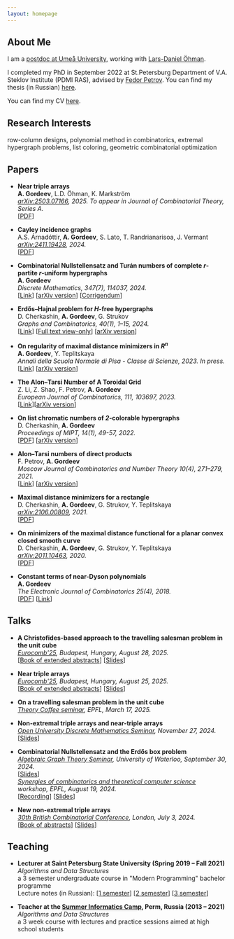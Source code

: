 ```yaml
---
layout: homepage
---
```


## About Me

I am a [postdoc at Umeå University](https://www.umu.se/en/staff/aleksei-gordeev/), working with [Lars-Daniel Öhman](https://www.umu.se/en/staff/lars-daniel-ohman/).

I completed my PhD in September 2022 at St.Petersburg Department of V.A. Steklov Institute (PDMI RAS), advised by [Fedor Petrov](https://math-cs.spbu.ru/en/people/petrov-f-v/). You can find my thesis (in Russian) [here](https://www.pdmi.ras.ru/pdmi/system/files/dissertations/gordeev_diss.pdf).

You can find my CV [here](https://c0pymaster.github.io/pdf/CV.pdf).

## Research Interests

row-column designs, polynomial method in combinatorics, extremal hypergraph problems, list coloring, geometric combinatorial optimization


<!---
## News

- **[Feb. 2020]** Our paper about incremental learning is accepted to CVPR 2020.
- **[Feb. 2020]** We will host the ACM Multimedia Asia 2020 conference in Singapore!
- **[Sept. 2019]** Our paper about few-shot learning is accepted to NeurIPS 2019.
- **[Mar. 2019]** Our paper about few-shot learning is accepted to CVPR 2019.
--->

## Papers

- **Near triple arrays**
  <br>
  **A. Gordeev**, L.D. Öhman, K. Markström
  <br>
  *[arXiv:2503.07166](https://arxiv.org/abs/2503.07166), 2025. To appear in Journal of Combinatorial Theory, Series A.*
  <br>
  [[PDF](https://arxiv.org/pdf/2503.07166)]

- **Cayley incidence graphs**
  <br>
  A.S. Árnadóttir, **A. Gordeev**, S. Lato, T. Randrianarisoa, J. Vermant
  <br>
  *[arXiv:2411.19428](https://arxiv.org/abs/2411.19428), 2024.*
  <br>
  [[PDF](https://arxiv.org/pdf/2411.19428)]

- **Combinatorial Nullstellensatz and Turán numbers of complete *r*-partite *r*-uniform hypergraphs**
  <br>
  **A. Gordeev**
  <br>
  *Discrete Mathematics, 347(7), 114037, 2024.*
  <br>
  [[Link](https://doi.org/10.1016/j.disc.2024.114037)] [[arXiv version](https://arxiv.org/abs/2307.04447)] [[Corrigendum](https://doi.org/10.1016/j.disc.2025.114417)]

- **Erdős–Hajnal problem for *H*-free hypergraphs**
  <br>
  D. Cherkashin, **A. Gordeev**, G. Strukov
  <br>
  *Graphs and Combinatorics, 40(1), 1–15, 2024.*
  <br>
  [[Link](https://doi.org/10.1007/s00373-023-02737-6)] [[Full text view-only](https://rdcu.be/duCJS)] [[arXiv version](https://arxiv.org/abs/2207.05840)]


- **On regularity of maximal distance minimizers in *R<sup>n</sup>***
  <br>
  **A. Gordeev**, Y. Teplitskaya
  <br>
  *Annali della Scuola Normale di Pisa - Classe di Scienze, 2023. In press.*
  <br>
  [[Link](https://doi.org/10.2422/2036-2145.202208_004)] [[arXiv version](https://arxiv.org/abs/2207.13745)]

- **The Alon–Tarsi Number of A Toroidal Grid**
  <br>
  Z. Li, Z. Shao, F. Petrov, **A. Gordeev**
  <br>
  *European Journal of Combinatorics, 111, 103697, 2023.*
  <br>
  [[Link](https://doi.org/10.1016/j.ejc.2023.103697)][[arXiv version](https://arxiv.org/abs/1912.12466)]

- **On list chromatic numbers of *2*-colorable hypergraphs**
  <br>
  D. Cherkashin, **A. Gordeev**
  <br>
  *Proceedings of MIPT, 14(1), 49-57, 2022.*
  <br>
  [[PDF](https://mipt.ru/upload/medialibrary/745/05.pdf)] [[arXiv version](https://arxiv.org/abs/2102.02746)]

- **Alon–Tarsi numbers of direct products**
  <br>
  F. Petrov, **A. Gordeev**
  <br>
  *Moscow Journal of Combinatorics and Number Theory 10(4), 271–279, 2021.*
  <br>
  [[Link](https://doi.org/10.2140/moscow.2021.10.271)] [[arXiv version](https://arxiv.org/abs/2007.07140)]
  
- **Maximal distance minimizers for a rectangle**
  <br>
  D. Cherkashin, **A. Gordeev**, G. Strukov, Y. Teplitskaya
  <br>
  *[arXiv:2106.00809](https://arxiv.org/abs/2106.00809), 2021.*
  <br>
  [[PDF](https://arxiv.org/pdf/2106.00809.pdf)]

- **On minimizers of the maximal distance functional for a planar convex closed smooth curve**
  <br>
  D. Cherkashin, **A. Gordeev**, G. Strukov, Y. Teplitskaya
  <br>
  *[arXiv:2011.10463](https://arxiv.org/abs/2011.10463), 2020.*
  <br>
  [[PDF](https://arxiv.org/pdf/2011.10463.pdf)]

- **Constant terms of near-Dyson polynomials**
  <br>
  **A. Gordeev**
  <br>
  *The Electronic Journal of Combinatorics 25(4), 2018.*
  <br>
  [[PDF](https://www.combinatorics.org/ojs/index.php/eljc/article/view/v25i4p11/pdf)] [[Link](https://doi.org/10.37236/7087)]

## Talks

- **A Christofides-based approach to the travelling salesman problem in the unit cube**
  <br>
  *[Eurocomb'25](https://site.pheedloop.com/event/Eurocomb25/home), Budapest, Hungary, August 28, 2025.*
  <br>
  [[Book of extended abstracts](https://site.pheedloop.com/event/Eurocomb25/Abstracts)] [[Slides](https://c0pymaster.github.io/pdf/Eurocomb-TSP-slides-25.pdf)]

- **Near triple arrays**
  <br>
  *[Eurocomb'25](https://site.pheedloop.com/event/Eurocomb25/home), Budapest, Hungary, August 25, 2025.*
  <br>
  [[Book of extended abstracts](https://site.pheedloop.com/event/Eurocomb25/Abstracts)] [[Slides](https://c0pymaster.github.io/pdf/Eurocomb-NTA-slides-25.pdf)]

- **On a travelling salesman problem in the unit cube**
  <br>
  *[Theory Coffee seminar](https://theory.epfl.ch/coffee/#event_2025_Mon_March_17), EPFL, March 17, 2025.*

- **Non-extremal triple arrays and near-triple arrays**
  <br>
  *[Open University Discrete Mathematics Seminar](https://grahameerskine.co.uk/OU/DMSeminars.html), November 27, 2024.*
  <br>
  [[Slides](https://c0pymaster.github.io/pdf/OpenU-slides-24.pdf)]

- **Combinatorial Nullstellensatz and the Erdős box problem**
  <br>
  *[Algebraic Graph Theory Seminar](https://math.uwaterloo.ca/~agtheory/), University of Waterloo, September 30, 2024.*
  <br>
  [[Slides](https://c0pymaster.github.io/pdf/Waterloo-slides-24.pdf)]
  <br>
  *[Synergies of combinatorics and theoretical computer science](https://bernoulli.epfl.ch/comb2024/) workshop, EPFL, August 19, 2024.*
  <br>
  [[Recording](https://mediaspace.epfl.ch/media/t/0_pte8ybru/31062)] [[Slides](https://c0pymaster.github.io/pdf/EPFL-slides-24.pdf)]


- **New non-extremal triple arrays**
  <br>
  *[30th British Combinatorial Conference](https://www.qmul.ac.uk/maths/news-and-events/30th-british-combinatorial-conference/), London, July 3, 2024.*
  <br>
  [[Book of abstracts](https://webspace.maths.qmul.ac.uk/felix.fischer/bcc/abstracts.pdf)] [[Slides](https://c0pymaster.github.io/pdf/BCC-slides-24.pdf)]

## Teaching

- **Lecturer at Saint Petersburg State University (Spring 2019 – Fall 2021)**
  <br>
  *Algorithms and Data Structures*
  <br>
  a 3 semester undergraduate course in "Modern Programming" bachelor programme
  <br>
  Lecture notes (in Russian):
  [[1 semester](https://c0pymaster.github.io/pdf/Algorithms_I.pdf)]
  [[2 semester](https://c0pymaster.github.io/pdf/Algorithms_II.pdf)]
  [[3 semester](https://c0pymaster.github.io/pdf/Algorithms_III.pdf)]

- **Teacher at the [Summer Informatics Camp](https://sicamp.ru/), Perm, Russia (2013 – 2021)**
  <br>
  *Algorithms and Data Structures*
  <br>
  a 3 week course with lectures and practice sessions aimed at high school students
  

<!---
## Services

- Conference Reviewers: NeurIPS 2020, CVPR 2020.
- Journal Reviewers: T-PAMI, IJCV.
--->